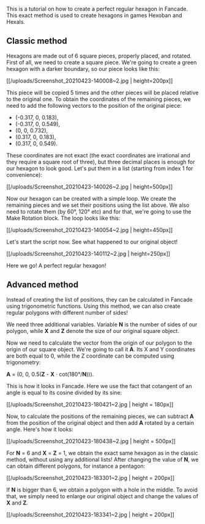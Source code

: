 This is a tutorial on how to create a perfect regular hexagon in Fancade. This exact method is used to create hexagons in games Hexoban and Hexals.

## Classic method

Hexagons are made out of 6 square pieces, properly placed, and rotated. First of all, we need to create a square piece. We're going to create a green hexagon with a darker boundary, so our piece looks like this: 

[[/uploads/Screenshot_20210423-140008~2.jpg | height=200px]]

This piece will be copied 5 times and the other pieces will be placed relative to the original one. To obtain the coordinates of the remaining pieces, we need to add the following vectors to the position of the original piece:
- (-0.317, 0, 0.183),
- (-0.317, 0, 0.549),
- (0, 0, 0.732),
- (0.317, 0, 0.183),
- (0.317, 0, 0.549).

These coordinates are not exact (the exact coordinates are irrational and they require a square root of three), but three decimal places is enough for our hexagon to look good. Let's put them in a list (starting from index 1 for convenience):

[[/uploads/Screenshot_20210423-140026~2.jpg | height=500px]]

Now our hexagon can be created with a simple loop. We create the remaining pieces and we set their positions using the list above. We also need to rotate them (by 60&deg;, 120&deg; etc) and for that, we're going to use the Make Rotation block. The loop looks like this:

[[/uploads/Screenshot_20210423-140054~2.jpg | height=450px]] 

Let's start the script now. See what happened to our original object!

[[/uploads/Screenshot_20210423-140112~2.jpg | height=250px]]

Here we go! A perfect regular hexagon!

## Advanced method

Instead of creating the list of positions, they can be calculated in Fancade using trigonometric functions. Using this method, we can also create regular polygons with different number of sides!

We need three additional variables. Variable **N** is the number of sides of our polygon, while **X** and **Z** denote the size of our original square object.

Now we need to calculate the vector from the origin of our polygon to the origin of our square object. We're going to call it **A**. Its X and Y coordinates are both equal to 0, while the Z coordinate can be computed using trigonometry:

 **A** = (0, 0, 0.5(**Z** - **X** &sdot; cot(180&deg;/**N**))).

This is how it looks in Fancade. Here we use the fact that cotangent of an angle is equal to its cosine divided by its sine:

[[/uploads/Screenshot_20210423-180421~2.jpg | height = 180px]]

Now, to calculate the positions of the remaining pieces, we can subtract **A** from the position of the original object and then add **A** rotated by a certain angle. Here's how it looks:

[[/uploads/Screenshot_20210423-180438~2.jpg | height = 500px]]

For **N** = 6 and **X** = **Z** = 1, we obtain the exact same hexagon as in the classic method, without using any additional lists! After changing the value of **N**, we can obtain different polygons, for instance a pentagon:

[[/uploads/Screenshot_20210423-183301~2.jpg | height = 200px]]

If **N** is bigger than 6, we obtain a polygon with a hole in the middle. To avoid that, we simply need to enlarge our original object and change the values of **X** and **Z**.

[[/uploads/Screenshot_20210423-183341~2.jpg | height = 200px]]